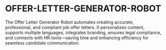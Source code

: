 # OFFER-LETTER-GENERATOR-ROBOT
The Offer Letter Generator Robot automates creating accurate, professional, and compliant job offer letters. It personalizes content, supports multiple languages, integrates branding, ensures legal compliance, and connects with HR tools—saving time and enhancing efficiency for seamless candidate communication.
